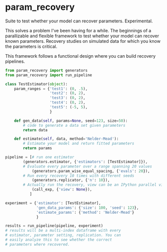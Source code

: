 param_recovery
==============

Suite to test whether your model can recover parameters. Experimental.

This solves a problem I've been having for a while. The beginnings of
a parallizable and flexible framework to test whether your model can
recover known parameters. Recovery studies on simulated data for which
you know the parameters is critical.

This framework follows a functional design where you can build
recovery pipelines.

```python
from param_recovery import generators
from param_recovery import run_pipeline

class TestEstimator(object):
    param_ranges = {'test1': (0, .5),
                    'test2': (0, 2),
                    'test3': (0, 2),
                    'test4': (0, 2),
                    'test5': (-5, 5),
                    }

    def gen_data(self, params=None, seed=123, size=50):
    	# code to generate a data set given parameters
        return data

    def estimate(self, data, method='Nelder-Mead'):
        # Estimate your model and return fitted parameters
        return params

pipeline = [# run one estimator
	    (generators.estimator, {'estimators': [TestEstimator]}),
	    # Evaluate every parameter over a range spanning 20 values
            (generators.param_wise_equal_spacing, {'evals': 20}),
	    # Run every recovery 10 times with different seeds
            (generators.replicator, {'n': 10}),
	    # Actually run the recovery, view can be an IPython parallel view
            (call_exp, {'view': None}),
           ]

experiment = {'estimator': [TestEstimator],
              'gen_data_params': {'size': 100, 'seed': 123},
              'estimate_params': {'method': 'Nelder-Mead'}
              }

results = run_pipeline(pipeline, experiment)
# results will be a multi-index dataframe with every
# estimator, parameter setting, replication. You can
# easily analyze this to see whether the correct
# parameters where recovered.
```
